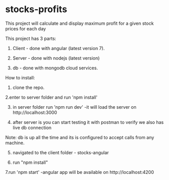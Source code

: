 # stocks-profits
This project will calculate and display maximum profit for a given stock prices for each day

This project has 3 parts:

1. Client - done with angular (latest version 7). 
  
 2. Server - done with nodejs (latest version)
 
  3. db - done with mongodb cloud services.
  
  
  How to install:
  
  1. clone the repo.
  
  2.enter to server folder and run 'npm install'
   
  3. in server folder run 'npm run dev' -it will load the server on http://localhost:3000 
  
  4. after server is you can start testing it with postman to verify we also has live db connection
  
  Note: db is up all the time and its is configured to accept calls from any machine.
  
  5. navigated to the client folder - stocks-angular
  
  6. run "npm install"
  
  7.run 'npm start' -angular app will be available on http://localhost:4200
  
  
